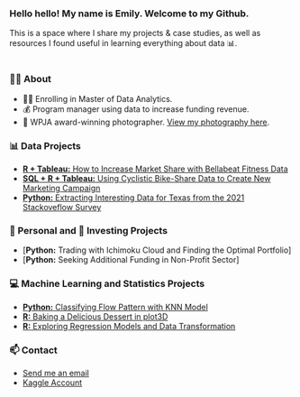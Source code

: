 ### Hello hello! My name is Emily. Welcome to my Github.

This is a space where I share my projects & case studies, as well as resources I found useful in learning everything about data 📊. 

#


### 🙋‍♀️  About
- 👩‍🎓 Enrolling in Master of Data Analytics.
- 💰 Program manager using data to increase funding revenue.
- 📸 WPJA award-winning photographer. [View my photography here](https://www.1314studio.net/houston).

### 📊 Data Projects 
- [**R + Tableau:** How to Increase Market Share with Bellabeat Fitness Data](https://github.com/xtenix88/Google-Data-Analytics-Bellabeat-Case-Study) 
- [**SQL + R + Tableau:** Using Cyclistic Bike-Share Data to Create New Marketing Campaign](https://github.com/xtenix88/Google-Data-Analytic-Capstone)
- [**Python:** Extracting Interesting Data for Texas from the 2021 Stackoveflow Survey](https://github.com/xtenix88/Data-Portfolio/blob/main/Stackoverflow_Survey_Data_Cleaning.ipynb)

### 🍩 Personal and 💸 Investing Projects
- [**Python:** Trading with Ichimoku Cloud and Finding the Optimal Portfolio]
- [**Python:** Seeking Additional Funding in Non-Profit Sector]

### 💻 Machine Learning and Statistics Projects
- [**Python:** Classifying Flow Pattern with KNN Model](https://github.com/xtenix88/Data-Portfolio/blob/main/KNN-Classifier-Model.ipynb)
- [**R:** Baking a Delicious Dessert in plot3D](https://github.com/xtenix88/Statistical-Learning-in-R/tree/main/Dessert)
- [**R:** Exploring Regression Models and Data Transformation](https://github.com/xtenix88/Statistical-Learning-in-R/tree/main/Regression)

### 📫 Contact
- [Send me an email](mailto:xtenix@gmail.com)
- [Kaggle Account](https://www.kaggle.com/emilyliang8/)
